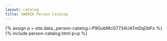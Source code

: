 ```yaml
---
layout: catalog
title: SWERIK Person Catalog
---
```

{% assign p = site.data._person-catalog.i-P9GubMcG7734UATmDqDbFz %}
{% include person-catalog.html p=p %}

